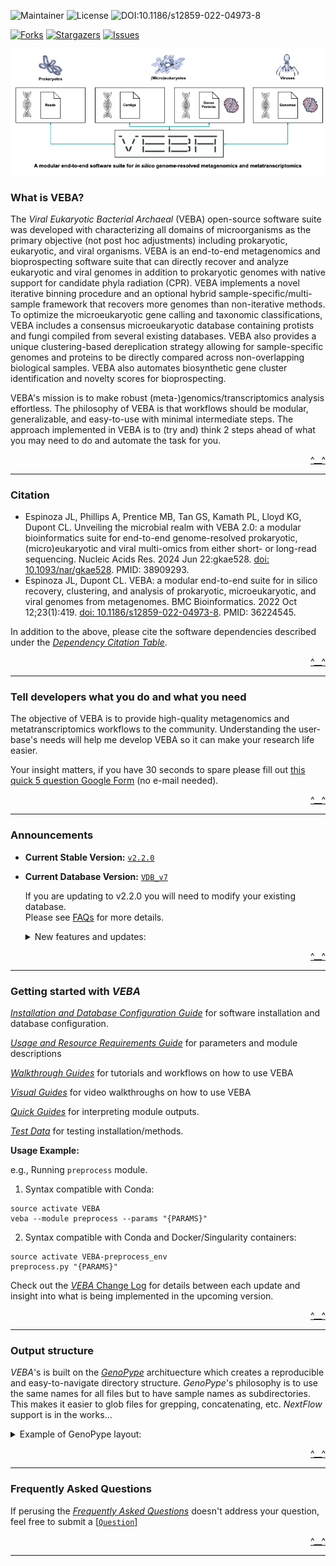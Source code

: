 <a name="readme-top"></a>

![Maintainer](https://img.shields.io/badge/Maintainer-@jolespin-blue) ![License](https://img.shields.io/badge/License-AGPLv3-blue) ![DOI:10.1186/s12859-022-04973-8](https://zenodo.org/badge/DOI/10.1186/s12859-022-04973-8.svg)

[![Forks][forks-shield]][forks-url]
[![Stargazers][stars-shield]][stars-url]
[![Issues][issues-shield]][issues-url]



[forks-shield]: https://img.shields.io/github/forks/jolespin/veba.svg?style=for-the-badge
[forks-url]: https://github.com/jolespin/veba/members
[stars-shield]: https://img.shields.io/github/stars/jolespin/veba.svg?style=for-the-badge
[stars-url]: https://github.com/jolespin/veba/stargazers
[issues-shield]: https://img.shields.io/github/issues/jolespin/veba.svg?style=for-the-badge
[issues-url]: https://github.com/jolespin/veba/issues

[![Schematic](images/graphical-abstract.png)](images/graphical-abstract.pdf)

### What is VEBA? 
The *Viral Eukaryotic Bacterial Archaeal* (VEBA) open-source software suite was developed with characterizing all domains of microorganisms as the primary objective (not post hoc adjustments) including prokaryotic, eukaryotic, and viral organisms.  VEBA is an end-to-end metagenomics and bioprospecting software suite that can directly recover and analyze eukaryotic and viral genomes in addition to prokaryotic genomes with native support for candidate phyla radiation (CPR). VEBA implements a novel iterative binning procedure and an optional hybrid sample-specific/multi-sample framework that recovers more genomes than non-iterative methods.  To optimize the microeukaryotic gene calling and taxonomic classifications, VEBA includes a consensus microeukaryotic database containing protists and fungi compiled from several existing databases. VEBA also provides a unique clustering-based dereplication strategy allowing for sample-specific genomes and proteins to be directly compared across non-overlapping biological samples. VEBA also automates biosynthetic gene cluster identification and novelty scores for bioprospecting.

VEBA's mission is to make robust (meta-)genomics/transcriptomics analysis effortless.  The philosophy of VEBA is that workflows should be modular, generalizable, and easy-to-use with minimal intermediate steps.  The approach implemented in VEBA is to (try and) think 2 steps ahead of what you may need to do and automate the task for you.

<p align="right"><a href="#readme-top">^__^</a></p>

___________________________________________________________________

### Citation

* Espinoza JL, Phillips A, Prentice MB, Tan GS, Kamath PL, Lloyd KG, Dupont CL. Unveiling the microbial realm with VEBA 2.0: a modular bioinformatics suite for end-to-end genome-resolved prokaryotic, (micro)eukaryotic and viral multi-omics from either short- or long-read sequencing. Nucleic Acids Res. 2024 Jun 22:gkae528. [doi: 10.1093/nar/gkae528](https://doi.org/10.1093/nar/gkae528). PMID: 38909293.
* Espinoza JL, Dupont CL. VEBA: a modular end-to-end suite for in silico recovery, clustering, and analysis of prokaryotic, microeukaryotic, and viral genomes from metagenomes. BMC Bioinformatics. 2022 Oct 12;23(1):419. [doi: 10.1186/s12859-022-04973-8](https://doi.org/10.1186/s12859-022-04973-8). PMID: 36224545.

In addition to the above, please cite the software dependencies described under the [*Dependency Citation Table*](CITATIONS.md).

<p align="right"><a href="#readme-top">^__^</a></p>

___________________________________________________________________

### Tell developers what you do and what you need

The objective of VEBA is to provide high-quality metagenomics and metatranscriptomics workflows to the community.  Understanding the user-base's needs will help me develop VEBA so it can make your research life easier.  

Your insight matters, if you have 30 seconds to spare please fill out [this quick 5 question Google Form](https://forms.gle/AVVsY35ZrfS3jgVL7) (no e-mail needed). 

<p align="right"><a href="#readme-top">^__^</a></p>

___________________________________________________________________

### Announcements

* **Current Stable Version:** [`v2.2.0`](https://github.com/jolespin/veba/releases/tag/v2.2.0)

* **Current Database Version:** [`VDB_v7`](install/DATABASE.md)

	If you are updating to v2.2.0 you will need to modify your existing database.  
	Please see [FAQs](FAQ.md#how-can-i-update-the-database-from-veba-v210-veba-database-vdb_v6-to-veba-v220-veba-database-vdb_v7) for more details.

	<details>
		<summary>New features and updates:</summary>

	* **`VEBA` Modules:**
		* Expanded functionality, streamlined user-interface, and Docker containerization
		* Fast and memory-efficient genome- and protein-level clustering
		* Automatic calculation of feature compression ratios
		* Large/complex metagenomes and long-read technology support
		* Bioprospecting and natural product discovery support
		* Ribosomal RNA, transfer RNA, and organelle support
		* Genome-resolved taxonomic and pathway profiling
		* Identification and classification of mobile genetic elements
		* Native support for candidate phyla radiation quality assessment and memory- efficient genome classification
		* Standalone support for generalized multi-split binning
		* Automated phylogenomic functional category feature engineering support
		* Visualizations of hierarchical data and phylogenies
		* Added minimum alignment fraction threshold for genome clustering
		* Faster HMM protein annotations with PyHMMER

	* **`VEBA` Database (`VDB_v7`)**:

		* Completely rebuilt `VEBA's Microeukaryotic Protein Database` to produce a clustered database `MicroEuk100/90/50` similar to `UniRef100/90/50`. Available on [doi:10.5281/zenodo.10139450](https://zenodo.org/records/10139451).
		* Expanded protein annotation database
		* Updated `GTDB r214.1` to `GTDB r220`

	</details>


<p align="right"><a href="#readme-top">^__^</a></p>


___________________________________________________________________

### Getting started with *VEBA*




[*Installation and Database Configuration Guide*](install/README.md) for software installation and database configuration.

[*Usage and Resource Requirements Guide*](bin/README.md) for parameters and module descriptions

[*Walkthrough Guides*](walkthroughs/README.md) for tutorials and workflows on how to use VEBA

[*Visual Guides*](https://www.youtube.com/@VEBA-Multiomics) for video walkthroughs on how to use VEBA

[*Quick Guides*](walkthroughs/docs/interpreting_module_outputs.md) for interpreting module outputs.

[*Test Data*](data/README.md) for testing installation/methods.


**Usage Example:**

e.g., Running `preprocess` module. 

1) Syntax compatible with Conda:

```
source activate VEBA
veba --module preprocess --params "{PARAMS}" 
```

2) Syntax compatible with Conda and Docker/Singularity containers:

```
source activate VEBA-preprocess_env
preprocess.py "{PARAMS}"
```

Check out the [*VEBA* Change Log](CHANGELOG.md) for details between each update and insight into what is being implemented in the upcoming version.

<p align="right"><a href="#readme-top">^__^</a></p>

___________________________________________________________________


### Output structure
*VEBA*'s is built on the [*GenoPype*](https://github.com/jolespin/genopype) archituecture which creates a reproducible and easy-to-navigate directory structure.  *GenoPype*'s philosophy is to use the same names for all files but to have sample names as subdirectories.  This makes it easier to glob files for grepping, concatenating, etc. *NextFlow* support is in the works...

<details>
	<summary> Example of GenoPype layout: </summary>

```
# Project directory
project_directory/

# Temporary directory
project_directory/tmp/

# Log directory
project_directory/logs/
project_directory/logs/[step]__[program-name].e
project_directory/logs/[step]__[program-name].o
project_directory/logs/[step]__[program-name].returncode

# Checkpoint directory
project_directory/checkpoints/
project_directory/checkpoints/

# Intermediate directories for each step
project_directory/intermediate/
project_directory/intermediate/[step]__[program-name]/

# Output directory
project_directory/output/

# Commands
project_directory/commands.sh
```

For *VEBA*, it has all the directories created by `GenoPype` above but is built for having multiple samples under the same project. 

Example of *VEBA*'s default directory layout:

```
ID="sample_1"

# Main output directory
veba_output/

# Assembly directory
veba_output/assembly

# Assembly output for ${ID} sample
veba_output/assembly/${ID}/output/

# Prokaryotic binning for ${ID} sample
veba_output/binning/prokaryotic/${ID}/output/ 

# Eukaryotic binning
veba_output/binning/eukaryotic/${ID}/output/

# Viral binning
veba_output/binning/viral/${ID}/output/
```

The above are default output locations but they can be customized.

</details>

<p align="right"><a href="#readme-top">^__^</a></p>

___________________________________________________________________

### Frequently Asked Questions

If perusing the [*Frequently Asked Questions*](FAQ.md) doesn't address your question, feel free to submit a [[`Question`]](https://github.com/jolespin/veba/issues/new) 

<p align="right"><a href="#readme-top">^__^</a></p>

___________________________________________________________________

